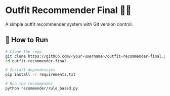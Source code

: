 # Outfit Recommender Final 👕👗

A simple outfit recommender system with Git version control.

## 🚀 How to Run

```bash
# Clone the repo
git clone https://github.com/<your-username>/outfit-recommender-final.git
cd outfit-recommender-final

# Install dependencies
pip install -r requirements.txt

# Run the recommender
python recommender/rule_based.py


